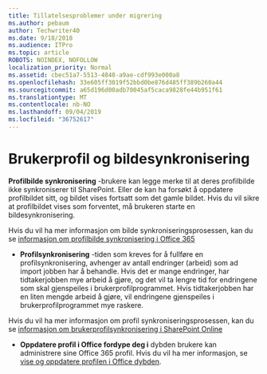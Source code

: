```yaml
---
title: Tillatelsesproblemer under migrering
ms.author: pebaum
author: Techwriter40
ms.date: 9/18/2018
ms.audience: ITPro
ms.topic: article
ROBOTS: NOINDEX, NOFOLLOW
localization_priority: Normal
ms.assetid: cbec51a7-5513-4848-a9ae-cdf993e000a8
ms.openlocfilehash: 33e605ff3019f52bbd0be876d485ff389b260a44
ms.sourcegitcommit: a65d196d00adb70045af5caca9828fe44b951f61
ms.translationtype: MT
ms.contentlocale: nb-NO
ms.lasthandoff: 09/04/2019
ms.locfileid: "36752617"
---
```

# <a name="user-profile-and-photo-synchronization"></a>Brukerprofil og bildesynkronisering

 **Profilbilde synkronisering** -brukere kan legge merke til at deres profilbilde ikke synkroniserer til SharePoint. Eller de kan ha forsøkt å oppdatere profilbildet sitt, og bildet vises fortsatt som det gamle bildet. Hvis du vil sikre at profilbildet vises som forventet, må brukeren starte en bildesynkronisering. 
  
Hvis du vil ha mer informasjon om bilde synkroniseringsprosessen, kan du se [informasjon om profilbilde synkronisering i Office 365](https://go.microsoft.com/fwlink/?linkid=2022634)
  
- **Profilsynkronisering** -tiden som kreves for å fullføre en profilsynkronisering, avhenger av antall endringer (arbeid) som ad import jobben har å behandle. Hvis det er mange endringer, har tidtakerjobben mye arbeid å gjøre, og det vil ta lengre tid for endringene som skal gjenspeiles i brukerprofilprogrammet. Hvis tidtakerjobben har en liten mengde arbeid å gjøre, vil endringene gjenspeiles i brukerprofilprogrammet mye raskere. 
  
Hvis du vil ha mer informasjon om profil synkroniseringsprosessen, kan du se [informasjon om brukerprofilsynkronisering i SharePoint Online](https://go.microsoft.com/fwlink/?linkid=2022639)
    
- **Oppdatere profil i Office fordype deg i** dybden brukere kan administrere sine Office 365 profil. Hvis du vil ha mer informasjon, se [vise og oppdatere profilen i Office dybden](https://support.office.com/article/View-and-update-your-profile-in-Office-Delve-4e84343b-eedf-45a1-aeb9-8627ccca14ba).
    

